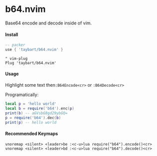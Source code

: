 # b64.nvim

Base64 encode and decode inside of vim.


#### Install

```lua
-- packer
use { 'taybart/b64.nvim' }
```

```vim
" vim-plug
Plug 'taybart/b64.nvim'
```

#### Usage

Highlight some text then`:B64Encode<cr>` or `:B64Decode<cr>`

Programatically:

```lua
local p = 'hello world'
local b = require('b64').enc(p)
print(b) -- aGVsbG8gd29ybGQ=
p = require('b64').dec(b)
print(p) -- hello world
```


#### Recommended Keymaps

```vim
vnoremap <silent> <leader>be :<c-u>lua require("b64").encode()<cr>
vnoremap <silent> <leader>bd :<c-u>lua require("b64").decode()<cr>
```
